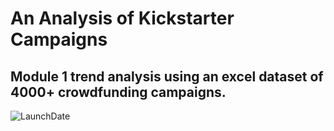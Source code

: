 # An Analysis of Kickstarter Campaigns
Module 1 trend analysis using an excel dataset of 4000+ crowdfunding campaigns. 
---
![LaunchDate](images/LaunchDate.png)
